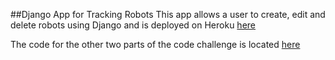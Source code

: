 ##Django App for Tracking Robots
This app allows a user to create, edit and delete robots using Django and is deployed on Heroku [here](https://botchallenge.herokuapp.com/)

The code for the other two parts of the code challenge is located [here](https://github.com/palindromed/CodeChallenge)
